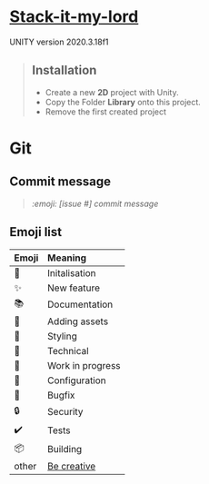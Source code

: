 # [Stack-it-my-lord](https://miro.com/app/board/o9J_lx5q9Bc=/)

UNITY version 2020.3.18f1


> ## Installation
> - Create a new **2D** project with Unity.
> - Copy the Folder **Library** onto this project.
> - Remove the first created project


# Git

## Commit message

> *:emoji: [issue #] commit message*

## Emoji list

| Emoji              | Meaning            |
| :----------------- | :----------------- |
| :tada:             | Initalisation      |
| :sparkles:         | New feature        |
| :books:            | Documentation      |
| :file_folder:      | Adding assets      |
| :art:              | Styling            |
| :hammer:           | Technical          |
| :construction:     | Work in progress   |
| :wrench:           | Configuration      |
| :bug:              | Bugfix             |
| :lock:             | Security           |
| :heavy_check_mark: | Tests              |
| :package:          | Building           |
| other              | [Be creative](https://www.webfx.com/tools/emoji-cheat-sheet/) |